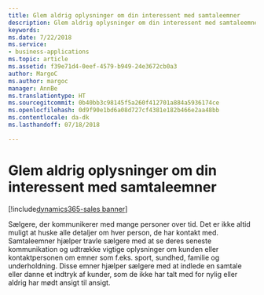 ```yaml
---
title: Glem aldrig oplysninger om din interessent med samtaleemner
description: Glem aldrig oplysninger om din interessent med samtaleemner
keywords: 
ms.date: 7/22/2018
ms.service:
- business-applications
ms.topic: article
ms.assetid: f39e71d4-0eef-4579-b949-24e3672cb0a3
author: MargoC
ms.author: margoc
manager: AnnBe
ms.translationtype: HT
ms.sourcegitcommit: 0b40bb3c98145f5a260f412701a884a5936174ce
ms.openlocfilehash: 0d9f90e1bd6a08d727cf4381e182b466e2aa48bb
ms.contentlocale: da-dk
ms.lasthandoff: 07/18/2018

---
```


# <a name="never-forget-that-detail-about-your-stakeholder-with-talking-points"></a>Glem aldrig oplysninger om din interessent med samtaleemner

[!include[dynamics365-sales banner](../includes/dynamics365-sales.md)]





Sælgere, der kommunikerer med mange personer over tid. Det er ikke altid muligt at huske alle detaljer om hver person, de har kontakt med. Samtaleemner hjælper travle sælgere med at se deres seneste kommunikation og udtrække vigtige oplysninger om kunden eller kontaktpersonen om emner som f.eks. sport, sundhed, familie og underholdning. Disse emner hjælper sælgere med at indlede en samtale eller danne et indtryk af kunder, som de ikke har talt med for nylig eller aldrig har mødt ansigt til ansigt. 

